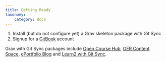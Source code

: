 ```yaml
---
title: Getting Ready
taxonomy:
    category: docs
---
```


1. Install (but do not configure yet) a Grav skeleton package with Git Sync
2. Signup for a [GitBook](https://www.gitbook.com/) account

Grav with Git Sync packages include [Open Course Hub](/coursehub), [OER Content Space](/oercontentspace), [ePortfolio Blog](/eportfolioblog) and [Learn2 with Git Sync](/learn2withgitsync).
